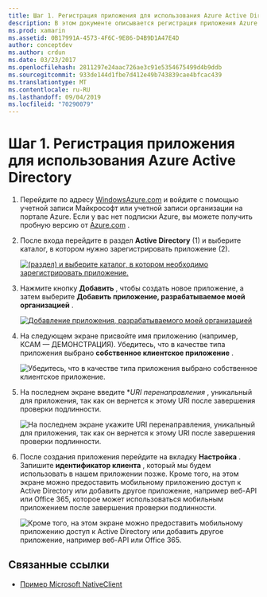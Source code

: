 ```yaml
---
title: Шаг 1. Регистрация приложения для использования Azure Active Directory
description: В этом документе описывается регистрация приложения Azure с Azure Active Directory для безопасного доступа мобильных клиентов.
ms.prod: xamarin
ms.assetid: 0B17991A-4573-4F6C-9E86-D4B9D1A47E4D
author: conceptdev
ms.author: crdun
ms.date: 03/23/2017
ms.openlocfilehash: 2811297e24aac726ae3c91e5354675499d4b9ddb
ms.sourcegitcommit: 933de144d1fbe7d412e49b743839cae4bfcac439
ms.translationtype: MT
ms.contentlocale: ru-RU
ms.lasthandoff: 09/04/2019
ms.locfileid: "70290079"
---
```

# <a name="step-1-register-an-app-to-use-azure-active-directory"></a>Шаг 1. Регистрация приложения для использования Azure Active Directory

1. Перейдите по адресу [WindowsAzure.com](https://manage.windowsazure.com) и войдите с помощью учетной записи Майкрософт или учетной записи организации на портале Azure. Если у вас нет подписки Azure, вы можете получить пробную версию от [Azure.com](https://www.azure.com) .

2. После входа перейдите в раздел **Active Directory** (1) и выберите каталог, в котором нужно зарегистрировать приложение (2).

   [![](register-images/01.-active-directory-in-azure-portal-sml.jpg "(раздел) и выберите каталог, в котором необходимо зарегистрировать приложение.")](register-images/01.-active-directory-in-azure-portal.jpg#lightbox)

3. Нажмите кнопку **Добавить** , чтобы создать новое приложение, а затем выберите **Добавить приложение, разрабатываемое моей организацией** .

   [![](register-images/02.-add-new-application-sml.jpg "Добавление приложения, разрабатываемого моей организацией")](register-images/02.-add-new-application.jpg#lightbox)

4. На следующем экране присвойте имя приложению (например, КСАМ — ДЕМОНСТРАЦИЯ).
   Убедитесь, что в качестве типа приложения выбрано **собственное клиентское приложение** .

   ![](register-images/03.-app-name.jpg "Убедитесь, что в качестве типа приложения выбрано собственное клиентское приложение.")

5. На последнем экране введите **URI перенаправления* , уникальный для приложения, так как он вернется к этому URI после завершения проверки подлинности.

   ![](register-images/04.-app-redirect.jpg "На последнем экране укажите URI перенаправления, уникальный для приложения, так как он вернется к этому URI после завершения проверки подлинности.")

6. После создания приложения перейдите на вкладку **Настройка** . Запишите **идентификатор клиента** , который мы будем использовать в нашем приложении позже. Кроме того, на этом экране можно предоставить мобильному приложению доступ к Active Directory или добавить другое приложение, например веб-API или Office 365, которое может использоваться мобильным приложением после завершения проверки подлинности.

   ![](register-images/05.-configure.jpg "Кроме того, на этом экране можно предоставить мобильному приложению доступ к Active Directory или добавить другое приложение, например веб-API или Office 365.")



## <a name="related-links"></a>Связанные ссылки

- [Пример Microsoft NativeClient](https://github.com/AzureADSamples/NativeClient-MultiTarget-DotNet)
